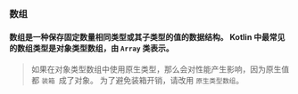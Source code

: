 ### 数组
#### 数组是一种保存固定数量相同类型或其子类型的值的数据结构。 Kotlin 中最常见的数组类型是对象类型数组，由 `Array` 类表示。

> 如果在对象类型数组中使用原生类型，那么会对性能产生影响，因为原生值都 `装箱 `成了对象。 为了避免装箱开销，请改用 `原生类型数组`。